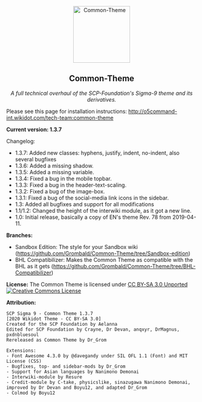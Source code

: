 <p align="center">
   <img src="http://o5command-int.wdfiles.com/local--files/tech-team:main/scp_tt_logo-small.png" alt="Common-Theme" height="150px">
</p>

<h2 align="center">Common-Theme</h2>

<p align="center">
    <em>A full technical overhaul of the SCP-Foundation's Sigma-9 theme and its derivatives.</em>
</p>

Please see this page for installation instructions: http://o5command-int.wikidot.com/tech-team:common-theme

**Current version: 1.3.7**

Changelog:
- 1.3.7: Added new classes: hyphens, justify, indent, no-indent, also several bugfixes
- 1.3.6: Added a missing shadow.
- 1.3.5: Added a missing variable.
- 1.3.4: Fixed a bug in the mobile topbar.
- 1.3.3: Fixed a bug in the header-text-scaling.
- 1.3.2: Fixed a bug of the image-box.
- 1.3.1: Fixed a bug of the social-media link icons in the sidebar.
- 1.3: Added all bugfixes and support for all modifications
- 1.1/1.2: Changed the height of the interwiki module, as it got a new line.
- 1.0: Initial release, basically a copy of EN's theme Rev. 78 from 2019-04-11.

**Branches:**
- Sandbox Edition: The style for your Sandbox wiki (https://github.com/Grombald/Common-Theme/tree/Sandbox-edition)
- BHL Compatibilizer: Makes the Common Theme as compatible with the BHL as it gets (https://github.com/Grombald/Common-Theme/tree/BHL-Compatibilizer)

**License:** The Common Theme is licensed under <a href="https://creativecommons.org/licenses/by-sa/3.0/" title="Titel">CC BY-SA 3.0 Unported</a> <br>
<a rel="license" href="http://creativecommons.org/licenses/by-sa/3.0/"><img alt="Creative Commons License" style="border-width:0" src="https://i.creativecommons.org/l/by-sa/3.0/88x31.png" /></a>

**Attribution:**

    SCP Sigma 9 - Common Theme 1.3.7
    [2020 Wikidot Theme - CC BY-SA 3.0]
    Created for the SCP Foundation by Aelanna
    Edited for SCP Foundation by Crayne, Dr Devan, anqxyr, DrMagnus, pxdnbluesoul
    Rereleased as Common Theme by Dr_Grom

    Extensions:
    - Font Awesome 4.3.0 by @davegandy under SIL OFL 1.1 (Font) and MIT License (CSS)
    - Bugfixes, top- and sidebar-mods by Dr_Grom
    - Support for Asian languages by Nanimono Demonai
    - Interwiki-module by Resure
    - Credit-module by C-take, physicslike, sinazugawa Nanimono Demonai, improved by Dr Devan and Boyu12, and adapted Dr_Grom
    - Colmod by Boyu12
